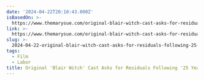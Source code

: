 ```yaml
---
date: '2024-04-22T20:10:43.000Z'
isBasedOn: >-
  https://www.themarysue.com/original-blair-witch-cast-asks-for-residuals-following-25-years-of-disrespect/
link: >-
  https://www.themarysue.com/original-blair-witch-cast-asks-for-residuals-following-25-years-of-disrespect/
slug: >-
  2024-04-22-original-blair-witch-cast-asks-for-residuals-following-25-years-of-disre
tags:
  - Film
  - Labor
title: Original 'Blair Witch' Cast Asks for Residuals Following '25 Years of Disre
---
```


